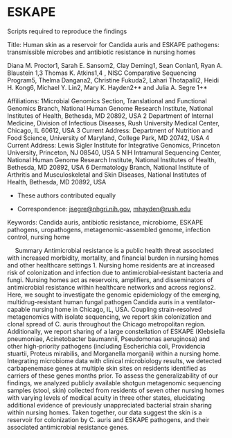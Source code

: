 # ESKAPE

Scripts required to reproduce the findings

Title: Human skin as a reservoir for Candida auris and ESKAPE pathogens: transmissible microbes and antibiotic resistance in nursing homes 

Diana M. Proctor1, Sarah E. Sansom2, Clay Deming1, Sean Conlan1, Ryan A. Blaustein 1,3 Thomas K. Atkins1,4 , NISC Comparative Sequencing Program5, Thelma Dangana2, Christine Fukuda2, Lahari Thotapalli2, Heidi H. Kong6, Michael Y. Lin2, Mary K. Hayden2+* and Julia A. Segre 1+*

Affiliations:
1Microbial Genomics Section, Translational and Functional Genomics Branch, National Human Genome Research Institute, National Institutes of Health, Bethesda, MD 20892, USA
2 Department of Internal Medicine, Division of Infectious Diseases, Rush University Medical Center, Chicago, IL 60612, USA
3 Current Address: Department of Nutrition and Food Science, University of Maryland, College Park, MD 20742, USA
4 Current Address: Lewis Sigler Institute for Integrative Genomics, Princeton University, Princeton, NJ 08540, USA
5 NIH Intramural Sequencing Center, National Human Genome Research Institute, National Institutes of Health, Bethesda, MD 20892, USA
6 Dermatology Branch, National Institute of Arthritis and Musculoskeletal and Skin Diseases, National Institutes of Health, Bethesda, MD 20892, USA
+  These authors contributed equally
* Correspondence: jsegre@nhgri.nih.gov, mhayden@rush.edu

Keywords: Candida auris, antibiotic resistance, microbiome, ESKAPE pathogens, uropathogens, metagenomic-assembled genome, infection control, nursing home

 
Summary
Antimicrobial resistance is a public health threat associated with increased morbidity, mortality, and financial burden in nursing homes and other healthcare settings 1. Nursing home residents are at increased risk of colonization and infection due to antimicrobial-resistant bacteria and fungi. Nursing homes act as reservoirs, amplifiers, and disseminators of antimicrobial resistance within healthcare networks and across regions2. Here, we sought to investigate the genomic epidemiology of the emerging, multidrug-resistant human fungal pathogen Candida auris in a ventilator-capable nursing home in Chicago, IL, USA. Coupling strain-resolved metagenomics with isolate sequencing, we report skin colonization and clonal spread of C. auris throughout the Chicago metropolitan region. Additionally, we report sharing of a large constellation of ESKAPE (Klebsiella pneumoniae, Acinetobacter baumannii, Pseudomonas aeruginosa) and other high-priority pathogens (including Escherichia coli, Providencia stuartii, Proteus mirabilis, and Morganella morganii) within a nursing home. Integrating microbiome data with clinical microbiology results, we detected carbapenemase genes at multiple skin sites on residents identified as carriers of these genes months prior. To assess the generalizability of our findings, we analyzed publicly available shotgun metagenomic sequencing samples (stool, skin) collected from residents of seven other nursing homes with varying levels of medical acuity in three other states, elucidating additional evidence of previously unappreciated bacterial strain sharing within nursing homes. Taken together, our data suggest the skin is a reservoir for colonization by C. auris and ESKAPE pathogens, and their associated antimicrobial resistance genes.  
